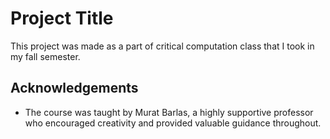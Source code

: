 
# Project Title

This project was made as a part of critical computation class that I took in my fall semester.


## Acknowledgements

 - The course was taught by Murat Barlas, a highly supportive professor who encouraged creativity and provided valuable guidance throughout.

